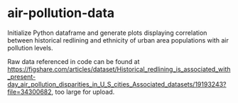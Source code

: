 # air-pollution-data
Initialize Python dataframe and generate plots displaying correlation between
historical redlining and ethnicity of urban area populations with air pollution
levels.

Raw data referenced in code can be found at
https://figshare.com/articles/dataset/Historical_redlining_is_associated_with_present-day_air_pollution_disparities_in_U_S_cities_Associated_datasets/19193243?file=34300682,
too large for upload.
